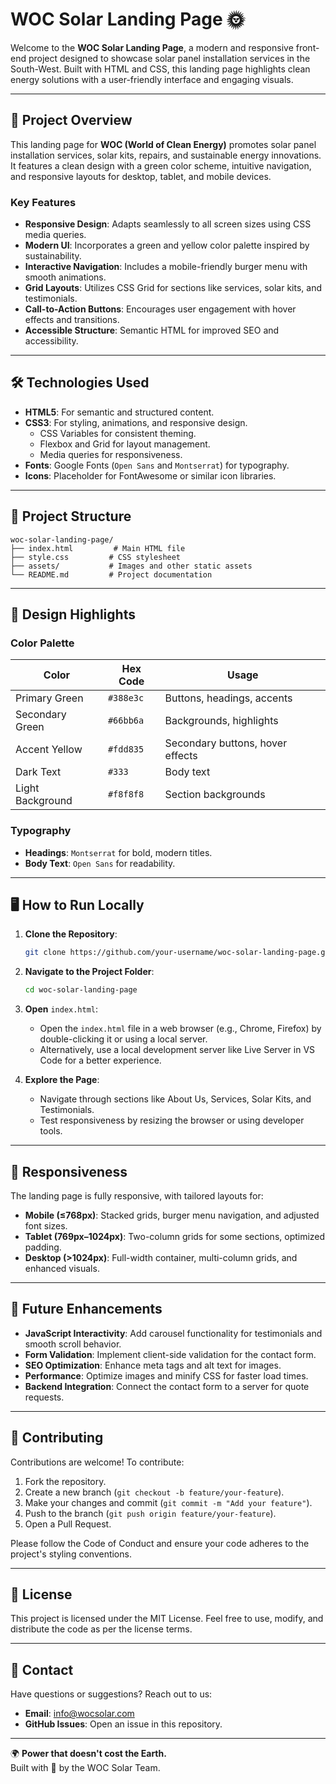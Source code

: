 # WOC Solar Landing Page 🌞

Welcome to the **WOC Solar Landing Page**, a modern and responsive front-end project designed to showcase solar panel installation services in the South-West. Built with HTML and CSS, this landing page highlights clean energy solutions with a user-friendly interface and engaging visuals.

---

## 🚀 Project Overview

This landing page for **WOC (World of Clean Energy)** promotes solar panel installation services, solar kits, repairs, and sustainable energy innovations. It features a clean design with a green color scheme, intuitive navigation, and responsive layouts for desktop, tablet, and mobile devices.

### Key Features

- **Responsive Design**: Adapts seamlessly to all screen sizes using CSS media queries.
- **Modern UI**: Incorporates a green and yellow color palette inspired by sustainability.
- **Interactive Navigation**: Includes a mobile-friendly burger menu with smooth animations.
- **Grid Layouts**: Utilizes CSS Grid for sections like services, solar kits, and testimonials.
- **Call-to-Action Buttons**: Encourages user engagement with hover effects and transitions.
- **Accessible Structure**: Semantic HTML for improved SEO and accessibility.

---

## 🛠️ Technologies Used

- **HTML5**: For semantic and structured content.
- **CSS3**: For styling, animations, and responsive design.
  - CSS Variables for consistent theming.
  - Flexbox and Grid for layout management.
  - Media queries for responsiveness.
- **Fonts**: Google Fonts (`Open Sans` and `Montserrat`) for typography.
- **Icons**: Placeholder for FontAwesome or similar icon libraries.

---

## 📂 Project Structure

```
woc-solar-landing-page/
├── index.html         # Main HTML file
├── style.css         # CSS stylesheet
├── assets/           # Images and other static assets
└── README.md         # Project documentation
```

---

## 🎨 Design Highlights

### Color Palette

| Color | Hex Code | Usage |
| --- | --- | --- |
| Primary Green | `#388e3c` | Buttons, headings, accents |
| Secondary Green | `#66bb6a` | Backgrounds, highlights |
| Accent Yellow | `#fdd835` | Secondary buttons, hover effects |
| Dark Text | `#333` | Body text |
| Light Background | `#f8f8f8` | Section backgrounds |

### Typography

- **Headings**: `Montserrat` for bold, modern titles.
- **Body Text**: `Open Sans` for readability.

---

## 🖥️ How to Run Locally

1. **Clone the Repository**:

   ```bash
   git clone https://github.com/your-username/woc-solar-landing-page.git
   ```

2. **Navigate to the Project Folder**:

   ```bash
   cd woc-solar-landing-page
   ```

3. **Open** `index.html`:

   - Open the `index.html` file in a web browser (e.g., Chrome, Firefox) by double-clicking it or using a local server.
   - Alternatively, use a local development server like Live Server in VS Code for a better experience.

4. **Explore the Page**:

   - Navigate through sections like About Us, Services, Solar Kits, and Testimonials.
   - Test responsiveness by resizing the browser or using developer tools.

---

## 📱 Responsiveness

The landing page is fully responsive, with tailored layouts for:

- **Mobile (≤768px)**: Stacked grids, burger menu navigation, and adjusted font sizes.
- **Tablet (769px–1024px)**: Two-column grids for some sections, optimized padding.
- **Desktop (&gt;1024px)**: Full-width container, multi-column grids, and enhanced visuals.

---

## 🌟 Future Enhancements

- **JavaScript Interactivity**: Add carousel functionality for testimonials and smooth scroll behavior.
- **Form Validation**: Implement client-side validation for the contact form.
- **SEO Optimization**: Enhance meta tags and alt text for images.
- **Performance**: Optimize images and minify CSS for faster load times.
- **Backend Integration**: Connect the contact form to a server for quote requests.

---

## 🤝 Contributing

Contributions are welcome! To contribute:

1. Fork the repository.
2. Create a new branch (`git checkout -b feature/your-feature`).
3. Make your changes and commit (`git commit -m "Add your feature"`).
4. Push to the branch (`git push origin feature/your-feature`).
5. Open a Pull Request.

Please follow the Code of Conduct and ensure your code adheres to the project's styling conventions.

---

## 📜 License

This project is licensed under the MIT License. Feel free to use, modify, and distribute the code as per the license terms.

---

## 📧 Contact

Have questions or suggestions? Reach out to us:

- **Email**: info@wocsolar.com
- **GitHub Issues**: Open an issue in this repository.

---

🌍 **Power that doesn't cost the Earth.**\
Built with 💚 by the WOC Solar Team.